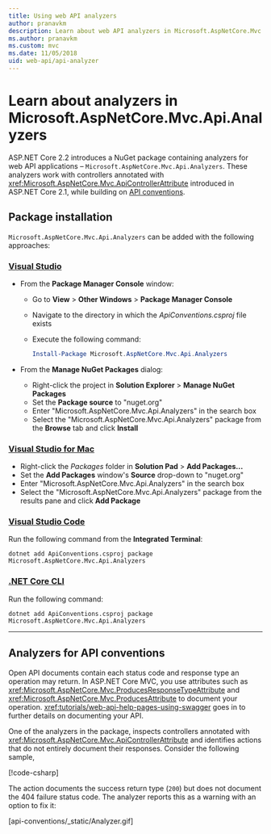 ```yaml
---
title: Using web API analyzers
author: pranavkm
description: Learn about web API analyzers in Microsoft.AspNetCore.Mvc.Api.Analyzers
ms.author: pranavkm
ms.custom: mvc
ms.date: 11/05/2018
uid: web-api/api-analyzer
---
```

# Learn about analyzers in Microsoft.AspNetCore.Mvc.Api.Analyzers

ASP.NET Core 2.2 introduces a NuGet package containing analyzers for web API applications – `Microsoft.AspNetCore.Mvc.Api.Analyzers`. These analyzers work with controllers annotated with <xref:Microsoft.AspNetCore.Mvc.ApiControllerAttribute> introduced in ASP.NET Core 2.1, while building on [API conventions](<xref:web-api/action-return-types>).

## Package installation

`Microsoft.AspNetCore.Mvc.Api.Analyzers` can be added with the following approaches:

### [Visual Studio](#tab/visual-studio)

* From the **Package Manager Console** window:
  * Go to **View** > **Other Windows** > **Package Manager Console**
  * Navigate to the directory in which the *ApiConventions.csproj* file exists
  * Execute the following command:

    ```powershell
    Install-Package Microsoft.AspNetCore.Mvc.Api.Analyzers
    ```

* From the **Manage NuGet Packages** dialog:
  * Right-click the project in **Solution Explorer** > **Manage NuGet Packages**
  * Set the **Package source** to "nuget.org"
  * Enter "Microsoft.AspNetCore.Mvc.Api.Analyzers" in the search box
  * Select the "Microsoft.AspNetCore.Mvc.Api.Analyzers" package from the **Browse** tab and click **Install**

### [Visual Studio for Mac](#tab/visual-studio-mac)

* Right-click the *Packages* folder in **Solution Pad** > **Add Packages...**
* Set the **Add Packages** window's **Source** drop-down to "nuget.org"
* Enter "Microsoft.AspNetCore.Mvc.Api.Analyzers" in the search box
* Select the "Microsoft.AspNetCore.Mvc.Api.Analyzers" package from the results pane and click **Add Package**

### [Visual Studio Code](#tab/visual-studio-code)

Run the following command from the **Integrated Terminal**:

```console
dotnet add ApiConventions.csproj package Microsoft.AspNetCore.Mvc.Api.Analyzers
```

### [.NET Core CLI](#tab/netcore-cli)

Run the following command:

```console
dotnet add ApiConventions.csproj package Microsoft.AspNetCore.Mvc.Api.Analyzers
```

---

## Analyzers for API conventions

Open API documents contain each status code and response type an operation may return. In ASP.NET Core MVC, you use attributes such as <xref:Microsoft.AspNetCore.Mvc.ProducesResponseTypeAttribute> and <xref:Microsoft.AspNetCore.Mvc.ProducesAttribute> to document your operation. <xref:tutorials/web-api-help-pages-using-swagger> goes in to further details on documenting your API.

One of the analyzers in the package, inspects controllers annotated with <xref:Microsoft.AspNetCore.Mvc.ApiControllerAttribute> and identifies actions that do not entirely document their responses. Consider the following sample,

[!code-csharp[](api-conventions/sample/Controllers/ContactsController.cs?name=missing404docs&highlight=8-9)]

The action documents the success return type (`200`) but does not document the 404 failure status code. The analyzer reports this as a warning with an option to fix it:

[api-conventions/_static/Analyzer.gif]
